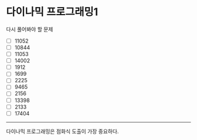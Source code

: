 # 다이나믹 프로그래밍1

다시 풀어봐야 할 문제

- [ ] 11052
- [ ] 10844
- [ ] 11053
- [ ] 14002
- [ ] 1912
- [ ] 1699
- [ ] 2225
- [ ] 9465
- [ ] 2156
- [ ] 13398
- [ ] 2133
- [ ] 17404
----
다이나믹 프로그래밍은 점화식 도출이 가장 중요하다.
